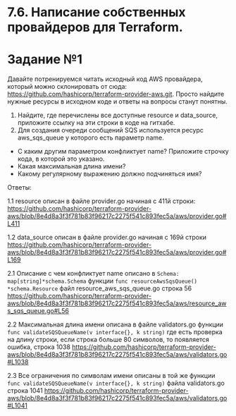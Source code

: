 # 7.6. Написание собственных провайдеров для Terraform.

# Задание №1

Давайте потренируемся читать исходный код AWS провайдера, который можно склонировать от сюда: https://github.com/hashicorp/terraform-provider-aws.git. Просто найдите нужные ресурсы в исходном коде и ответы на вопросы станут понятны.

1. Найдите, где перечислены все доступные resource и data_source, приложите ссылку на эти строки в коде на гитхабе.
2. Для создания очереди сообщений SQS используется ресурс aws_sqs_queue у которого есть параметр name.
  - С каким другим параметром конфликтует name? Приложите строчку кода, в которой это указано.
  - Какая максимальная длина имени?
  - Какому регулярному выражению должно подчиняться имя?

Ответы:

1.1 resource описан в файле provider.go начиная с 411й строки: 
   https://github.com/hashicorp/terraform-provider-aws/blob/8e4d8a3f3f781b83f96217c2275f541c893fec5a/aws/provider.go#L411

1.2 data_source описан в файле provider.go начиная с 169й строки
   https://github.com/hashicorp/terraform-provider-aws/blob/8e4d8a3f3f781b83f96217c2275f541c893fec5a/aws/provider.go#L169
   
2.1 Описание с чем конфликтует name описано в ```Schema: map[string]*schema.Schema``` функции ```func resourceAwsSqsQueue() *schema.Resource``` файл resource_aws_sqs_queue.go строка 56
   https://github.com/hashicorp/terraform-provider-aws/blob/8e4d8a3f3f781b83f96217c2275f541c893fec5a/aws/resource_aws_sqs_queue.go#L56
   
2.2 Максимальная длина имени описана в файле validators.go функции ```func validateSQSQueueName(v interface{}, k string)``` где есть проверка на длину строки, если строка больше 80 символов, то появляется ошибка, строка 1038
   https://github.com/hashicorp/terraform-provider-aws/blob/8e4d8a3f3f781b83f96217c2275f541c893fec5a/aws/validators.go#L1038
   
2.3 Все ограничения по символам имени описаны в той же функции ```func validateSQSQueueName(v interface{}, k string)``` файла validators.go строка 1041
   https://github.com/hashicorp/terraform-provider-aws/blob/8e4d8a3f3f781b83f96217c2275f541c893fec5a/aws/validators.go#L1041
